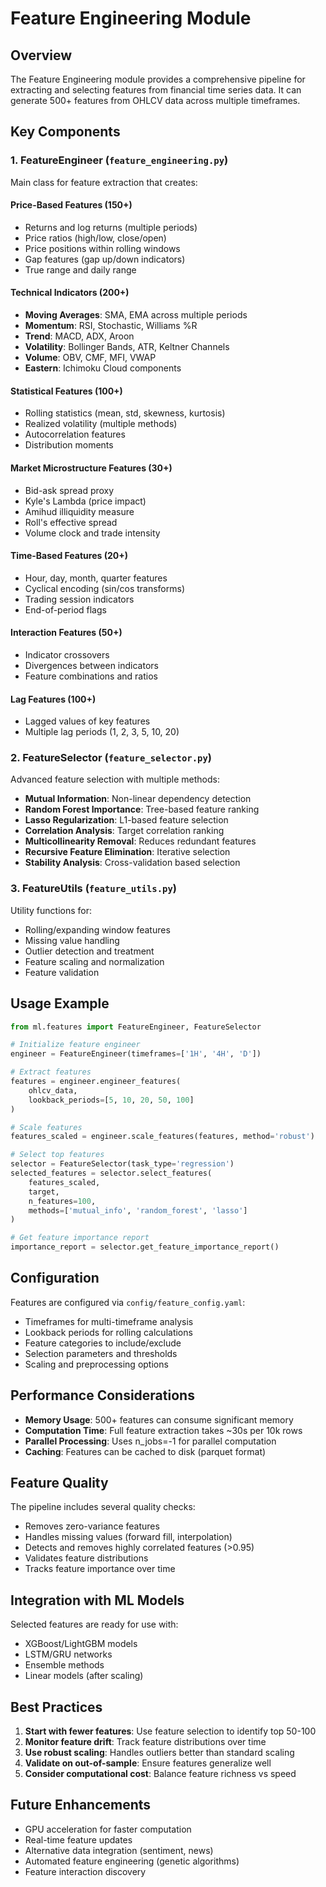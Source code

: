 # Feature Engineering Module

## Overview

The Feature Engineering module provides a comprehensive pipeline for extracting and selecting features from financial time series data. It can generate 500+ features from OHLCV data across multiple timeframes.

## Key Components

### 1. FeatureEngineer (`feature_engineering.py`)
Main class for feature extraction that creates:

#### Price-Based Features (150+)
- Returns and log returns (multiple periods)
- Price ratios (high/low, close/open)
- Price positions within rolling windows
- Gap features (gap up/down indicators)
- True range and daily range

#### Technical Indicators (200+)
- **Moving Averages**: SMA, EMA across multiple periods
- **Momentum**: RSI, Stochastic, Williams %R
- **Trend**: MACD, ADX, Aroon
- **Volatility**: Bollinger Bands, ATR, Keltner Channels
- **Volume**: OBV, CMF, MFI, VWAP
- **Eastern**: Ichimoku Cloud components

#### Statistical Features (100+)
- Rolling statistics (mean, std, skewness, kurtosis)
- Realized volatility (multiple methods)
- Autocorrelation features
- Distribution moments

#### Market Microstructure Features (30+)
- Bid-ask spread proxy
- Kyle's Lambda (price impact)
- Amihud illiquidity measure
- Roll's effective spread
- Volume clock and trade intensity

#### Time-Based Features (20+)
- Hour, day, month, quarter features
- Cyclical encoding (sin/cos transforms)
- Trading session indicators
- End-of-period flags

#### Interaction Features (50+)
- Indicator crossovers
- Divergences between indicators
- Feature combinations and ratios

#### Lag Features (100+)
- Lagged values of key features
- Multiple lag periods (1, 2, 3, 5, 10, 20)

### 2. FeatureSelector (`feature_selector.py`)
Advanced feature selection with multiple methods:

- **Mutual Information**: Non-linear dependency detection
- **Random Forest Importance**: Tree-based feature ranking
- **Lasso Regularization**: L1-based feature selection
- **Correlation Analysis**: Target correlation ranking
- **Multicollinearity Removal**: Reduces redundant features
- **Recursive Feature Elimination**: Iterative selection
- **Stability Analysis**: Cross-validation based selection

### 3. FeatureUtils (`feature_utils.py`)
Utility functions for:
- Rolling/expanding window features
- Missing value handling
- Outlier detection and treatment
- Feature scaling and normalization
- Feature validation

## Usage Example

```python
from ml.features import FeatureEngineer, FeatureSelector

# Initialize feature engineer
engineer = FeatureEngineer(timeframes=['1H', '4H', 'D'])

# Extract features
features = engineer.engineer_features(
    ohlcv_data,
    lookback_periods=[5, 10, 20, 50, 100]
)

# Scale features
features_scaled = engineer.scale_features(features, method='robust')

# Select top features
selector = FeatureSelector(task_type='regression')
selected_features = selector.select_features(
    features_scaled,
    target,
    n_features=100,
    methods=['mutual_info', 'random_forest', 'lasso']
)

# Get feature importance report
importance_report = selector.get_feature_importance_report()
```

## Configuration

Features are configured via `config/feature_config.yaml`:
- Timeframes for multi-timeframe analysis
- Lookback periods for rolling calculations
- Feature categories to include/exclude
- Selection parameters and thresholds
- Scaling and preprocessing options

## Performance Considerations

- **Memory Usage**: 500+ features can consume significant memory
- **Computation Time**: Full feature extraction takes ~30s per 10k rows
- **Parallel Processing**: Uses n_jobs=-1 for parallel computation
- **Caching**: Features can be cached to disk (parquet format)

## Feature Quality

The pipeline includes several quality checks:
- Removes zero-variance features
- Handles missing values (forward fill, interpolation)
- Detects and removes highly correlated features (>0.95)
- Validates feature distributions
- Tracks feature importance over time

## Integration with ML Models

Selected features are ready for use with:
- XGBoost/LightGBM models
- LSTM/GRU networks
- Ensemble methods
- Linear models (after scaling)

## Best Practices

1. **Start with fewer features**: Use feature selection to identify top 50-100
2. **Monitor feature drift**: Track feature distributions over time
3. **Use robust scaling**: Handles outliers better than standard scaling
4. **Validate on out-of-sample**: Ensure features generalize well
5. **Consider computational cost**: Balance feature richness vs speed

## Future Enhancements

- GPU acceleration for faster computation
- Real-time feature updates
- Alternative data integration (sentiment, news)
- Automated feature engineering (genetic algorithms)
- Feature interaction discovery